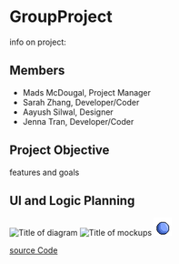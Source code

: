 # GroupProject
info on project:
## Members
* Mads McDougal, Project Manager
* Sarah Zhang, Developer/Coder
*  Aayush Silwal, Designer
*  Jenna Tran, Developer/Coder

## Project Objective
features and goals


## UI and Logic Planning
![Title of diagram](url)
![Title of mockups](url)
![character sprites](https://github.com/olmpyia/GroupProject/blob/main/images/Ball.png?raw=true)


[source Code]()
